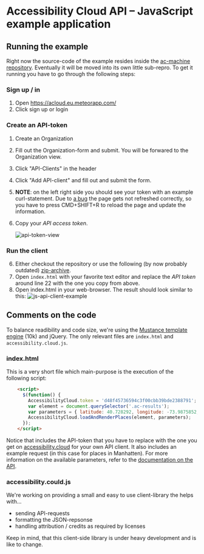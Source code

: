 # Accessibility Cloud API – JavaScript example application



## Running the example

Right now the source-code of the example resides inside the [ac-machine repository](https://github.com/sozialhelden/ac-machine/tree/master/public/js-example). Eventually it will be moved into its own little sub-repro. To get it running you have to go through the following steps:

### Sign up / in

1. Open https://acloud.eu.meteorapp.com/
2. Click sign up or login

### Create an API-token

1. Create an Organization

2. Fill out the Organization-form and submit. You will be forwared to the Organization view.

3. Click "API-Clients" in the header

4. Click "Add API-client" and fill out and submit the form.

5. **NOTE**: on the left right side you should see your token with an example curl-statement. Due to [a bug](https://trello.com/c/zLtQocpn/211-api-token-not-displayed-after-creating-the-first-api-client-of-a-new-organizations) the page gets not refreshed correctly, so you have to press CMD+SHIFT+R to reload the page and update the information. 

6. Copy your *API access token*.

    ![api-token-view](http://i.imgur.com/SLkyvER.png)

### Run the client

6. Either checkout the repository or use the following (by now probably outdated) [zip-archive](https://dl.dropboxusercontent.com/u/5503063/ac/examples/js-example.zip).
7. Open `index.html` with your favorite text editor and replace the *API token* around line 22 with the one you copy from above.
8. Open index.html in your web-browser. The result should look similar to this: ![js-api-client-example](http://i.imgur.com/kfk0cMS.png)



## Comments on the code

To balance readibility and code size, we're using the [Mustance template engine](https://github.com/janl/mustache.js) (10k) and jQuery. The only relevant files are  `index.html` and `accessibility.cloud.js`. 

### index.html

This is a very short file which main-purpose is the execution of the following script:

```html
    <script>
      $(function() {
        AccessibilityCloud.token = 'd48f45736594c3f00cbb39bde2388791';
        var element = document.querySelector('.ac-results');
        var parameters = { latitude: 40.728292, longitude: -73.9875852, accuracy: 10000, limit: 100 };
        AccessibilityCloud.loadAndRenderPlaces(element, parameters);
      });
    </script>
```

Notice that includes the API-token that you have to replace with the one you get on [accessibility.cloud](https://acloud.eu.meteorapp.com) for your own API client. It also includes an example request (in this case for places in Manhatten). For more information on the available parameters, refer to the [documentation on the API](https://github.com/sozialhelden/ac-machine/blob/master/docs/json-api.md).

### accessibility.could.js

We're working on providing a small and easy to use client-library the helps with...

- sending API-requests
- formatting the JSON-repsonse
- handling attribution / credits as required by licenses

Keep in mind, that this client-side library is under heavy development and is like to change.





